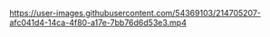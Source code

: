 





https://user-images.githubusercontent.com/54369103/214705207-afc041d4-14ca-4f80-a17e-7bb76d6d53e3.mp4


